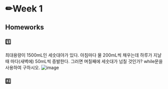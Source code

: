 # ✏Week 1

## Homeworks

### 1️⃣ 
최대용량이 1500mL인 세숫대야가 있다. 
아침마다 물 200mL씩 채우는데 하루가 지날 때 마다(새벽에) 50mL씩 증발한다.
그러면 며칠째에 세숫대가 넘칠 것인가? while문을 사용하여 구하시오.
![image](https://github.com/gnbhub/20232_Python_Basic/assets/136706437/7bf21043-66e3-4b50-9953-1bab8ef43c8a)


### 2️⃣ 
